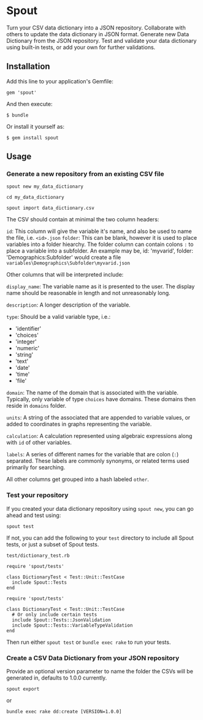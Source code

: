 # Spout

Turn your CSV data dictionary into a JSON repository. Collaborate with others to update the data dictionary in JSON format. Generate new Data Dictionary from the JSON repository. Test and validate your data dictionary using built-in tests, or add your own for further validations.

## Installation

Add this line to your application's Gemfile:

    gem 'spout'

And then execute:

    $ bundle

Or install it yourself as:

    $ gem install spout

## Usage

### Generate a new repository from an existing CSV file

```
spout new my_data_dictionary

cd my_data_dictionary

spout import data_dictionary.csv
```

The CSV should contain at minimal the two column headers:

`id`: This column will give the variable it's name, and also be used to name the file, i.e. `<id>.json`
`folder`: This can be blank, however it is used to place variables into a folder hiearchy. The folder column can contain colons `:` to place a variable into a subfolder. An example may be, id: 'myvarid', folder: 'Demographics:Subfolder' would create a file `variables\Demographics\Subfolder\myvarid.json`

Other columns that will be interpreted include:

`display_name`: The variable name as it is presented to the user. The display name should be reasonable in length and not unreasonably long.

`description`: A longer description of the variable.

`type`: Should be a valid variable type, i.e.:
  - 'identifier'
  - 'choices'
  - 'integer'
  - 'numeric'
  - 'string'
  - 'text'
  - 'date'
  - 'time'
  - 'file'

`domain`: The name of the domain that is associated with the variable. Typically, only variable of type `choices` have domains.  These domains then reside in `domains` folder.

`units`: A string of the associated that are appended to variable values, or added to coordinates in graphs representing the variable.

`calculation`: A calculation represented using algebraic expressions along with `id` of other variables.

`labels`: A series of different names for the variable that are colon (`:`) separated. These labels are commonly synonyms, or related terms used primarily for searching.

All other columns get grouped into a hash labeled `other`.

### Test your repository

If you created your data dictionary repository using `spout new`, you can go ahead and test using:

```
spout test
```

If not, you can add the following to your `test` directory to include all Spout tests, or just a subset of Spout tests.

`test/dictionary_test.rb`

```
require 'spout/tests'

class DictionaryTest < Test::Unit::TestCase
  include Spout::Tests
end
```

```
require 'spout/tests'

class DictionaryTest < Test::Unit::TestCase
  # Or only include certain tests
  include Spout::Tests::JsonValidation
  include Spout::Tests::VariableTypeValidation
end
```

Then run either `spout test` or `bundle exec rake` to run your tests.


### Create a CSV Data Dictionary from your JSON repository

Provide an optional version parameter to name the folder the CSVs will be generated in, defaults to 1.0.0 currently.

```
spout export
```

or

```
bundle exec rake dd:create [VERSION=1.0.0]
```
